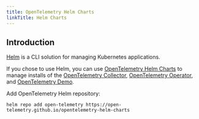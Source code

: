 ```yaml
---
title: OpenTelemetry Helm Charts
linkTitle: Helm Charts
---
```


## Introduction

[Helm](https://helm.sh/) is a CLI solution for managing Kubernetes applications.

If you chose to use Helm, you can use
[OpenTelemetry Helm Charts](https://github.com/open-telemetry/opentelemetry-helm-charts)
to manage installs of the [OpenTelemetry Collector](/docs/collector),
[OpenTelemetry Operator](/docs/kubernetes/operator), and
[OpenTelemetry Demo](/docs/demo).

Add OpenTelemetry Helm repository:

```
helm repo add open-telemetry https://open-telemetry.github.io/opentelemetry-helm-charts
```
